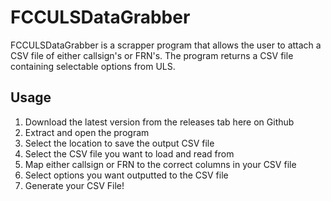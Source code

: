 # FCCULSDataGrabber

FCCULSDataGrabber is a scrapper program that allows the user to attach a CSV file of either callsign's or FRN's. The program returns a CSV file containing selectable options from ULS.

## Usage
1. Download the latest version from the releases tab here on Github
2. Extract and open the program
3. Select the location to save the output CSV file
4. Select the CSV file you want to load and read from
5. Map either callsign or FRN to the correct columns in your CSV file
6. Select options you want outputted to the CSV file
7. Generate your CSV File!


<!--
<GITHUBPARSER>
{
  "Icon": "fa-address-card-o",
  "AltShortDesc": "FCCULSDataGrabber is a scrapper program that allows the user to attach a CSV file of either callsign's or FRN's. The program returns a CSV file containing selectable options from ULS."
}
</GITHUBPARSER>
-->
